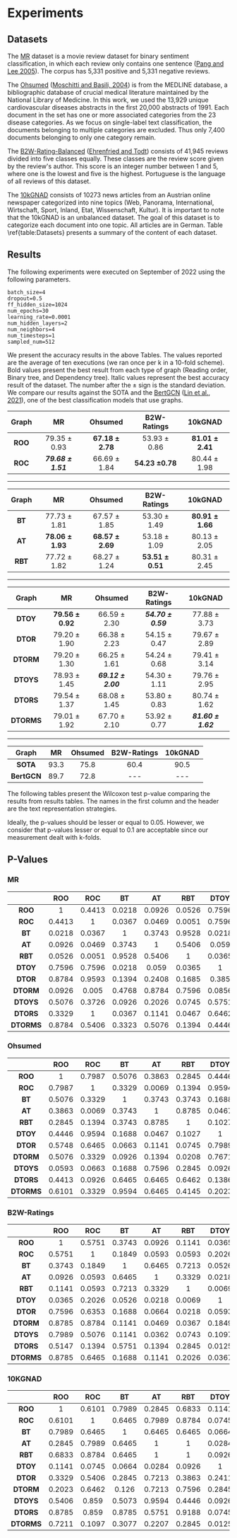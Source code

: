 # Experiments

## Datasets

The [MR](http://www.cs.cornell.edu/people/pabo/movie-review-data/) dataset is a movie review dataset for binary sentiment classification, in which each review only contains one sentence ([Pang and Lee 2005](https://doi.org/10.3115/1219840.1219855)). The corpus has 5,331 positive and 5,331 negative reviews.

The [Ohsumed](http://disi.unitn.it/moschitti/corpora.htm) ([Moschitti and Basili, 2004](https://doi.org/10.1007/978-3-540-24752-4_14)) is from the MEDLINE database, a bibliographic database of crucial medical literature maintained by the National Library of Medicine. In this work, we used the 13,929 unique cardiovascular diseases abstracts in the first 20,000 abstracts of 1991. Each document in the set has one or more associated categories from the 23 disease categories. As we focus on single-label text classification, the documents belonging to multiple categories are excluded. Thus only 7,400 documents belonging to only one category remain.

The [B2W-Rating-Balanced](https://github.com/HenriqueVarellaEhrenfried/B2W-Datasets) ([Ehrenfried and Todt](https://doi.org/10.1007/978-3-030-98305-5_40)) consists of 41,945 reviews divided into five classes equally. These classes are the review score given by the review's author. This score is an integer number between 1 and 5, where one is the lowest and five is the highest. Portuguese is the language of all reviews of this dataset. 

The [10kGNAD](https://github.com/tblock/10kGNAD) consists of 10273 news articles from an Austrian online newspaper categorized into nine topics (Web, Panorama, International, Wirtschaft, Sport, Inland, Etat, Wissenschaft, Kultur). It is important to note that the 10kGNAD is an unbalanced dataset. The goal of this dataset is to categorize each document into one topic. All articles are in German. Table \ref{table:Datasets} presents a summary of the content of each dataset.

## Results

The following experiments were executed on September of 2022 using the following parameters.

```
batch_size=4 
dropout=0.5 
ff_hidden_size=1024
num_epochs=30
learning_rate=0.0001
num_hidden_layers=2 
num_neighbors=4
num_timesteps=1
sampled_num=512   
```

We present the accuracy results in the above Tables. The values reported are the average of ten executions (we ran once per k in a 10-fold scheme). Bold values present the best result from each type of graph (Reading order, Binary tree, and Dependency tree). Italic values represent the best accuracy result of the dataset. The number after the ± sign is the standard deviation. We compare our results against the SOTA and the [BertGCN](https://github.com/ZeroRin/BertGCN) ([Lin et al., 2021](https://aclanthology.org/2021.findings-acl.126)), one of the best classification models that use graphs.

| **Graph** |       **MR**       |   **Ohsumed**    | **B2W-Ratings** |   **10kGNAD**    |
|:---------:|:------------------:|:----------------:|:---------------:|:----------------:|
|  **ROO**  |    79.35 ± 0.93    | **67.18 ± 2.78** |  53.93 ± 0.86   | **81.01 ± 2.41** | 
|  **ROC**  | ***79.68 ± 1.51*** |   66.69 ± 1.84   | **54.23 ±0.78** |   80.44 ± 1.98   |
----
| **Graph** |      **MR**      |   **Ohsumed**    | **B2W-Ratings**  |   **10kGNAD**    |
|:---------:|:----------------:|:----------------:|:----------------:|:----------------:|
|  **BT**   |   77.73 ± 1.81   |   67.57 ± 1.85   |   53.30 ± 1.49   | **80.91 ± 1.66** | 
|  **AT**   | **78.06 ± 1.93** | **68.57 ± 2.69** |   53.18 ± 1.09   |   80.13 ± 2.05   |
|  **RBT**  |   77.72 ± 1.82   |   68.27 ± 1.24   | **53.51 ± 0.51** |   80.31 ± 2.45   |
----
| **Graph**  |      **MR**      |    **Ohsumed**     |  **B2W-Ratings**   |    **10kGNAD**     |
|:----------:|:----------------:|:------------------:|:------------------:|:------------------:|
|  **DTOY**  | **79.56 ± 0.92** |    66.59 ± 2.30    | ***54.70 ± 0.59*** |    77.88 ± 3.73    |
|  **DTOR**  |   79.20 ± 1.90   |    66.38 ± 2.23    |    54.15 ± 0.47    |    79.67 ± 2.89    |
| **DTORM**  |   79.20 ± 1.30   |    66.25 ± 1.61    |    54.24 ± 0.68    |    79.41 ± 3.14    |
| **DTOYS**  |   78.93 ± 1.45   | ***69.12 ± 2.00*** |    54.30 ± 1.11    |    79.76 ± 2.95    |
| **DTORS**  |   79.54 ± 1.37   |    68.08 ± 1.45    |    53.80 ± 0.83    |    80.74 ± 1.62    |
| **DTORMS** |   79.01 ± 1.92   |    67.70 ± 2.10    |    53.92 ± 0.77    | ***81.60 ± 1.62*** |
----
|  **Graph**  | **MR** | **Ohsumed** | **B2W-Ratings** | **10kGNAD** |
|:-----------:|:------:|:-----------:|:---------------:|:-----------:|
|  **SOTA**   |  93.3  |    75.8     |      60.4       |    90.5     |
| **BertGCN** |  89.7  |    72.8     |       ---       |     ---     |

The following tables present the Wilcoxon test p-value comparing the results from results tables. The names in the first column and the header are the text representation strategies. 

Ideally, the p-values should be lesser or equal to 0.05. However, we consider that p-values lesser or equal to 0.1 are acceptable since our measurement dealt with k-folds.

## P-Values

###  MR 
|            | **ROO** | **ROC** | **BT** | **AT** | **RBT** | **DTOY** | **DTOR** | **DTORM** | **DTOYS** | **DTORS** |
|:----------:|:-------:|:-------:|:------:|:------:|:-------:|:--------:|:--------:|:---------:|:---------:|:---------:|
|  **ROO**   |    1    | 0.4413  | 0.0218 | 0.0926 | 0.0526  |  0.7596  |  0.8784  |  0.0926   |  0.5076   |  0.3329   |
|  **ROC**   | 0.4413  |    1    | 0.0367 | 0.0469 | 0.0051  |  0.7596  |  0.9593  |   0.005   |  0.3726   |     1     |
|   **BT**   | 0.0218  | 0.0367  |   1    | 0.3743 | 0.9528  |  0.0218  |  0.1394  |  0.4768   |  0.0926   |  0.0367   |
|   **AT**   | 0.0926  | 0.0469  | 0.3743 |   1    | 0.5406  |  0.059   |  0.2408  |  0.8784   |  0.2026   |  0.1141   |
|  **RBT**   | 0.0526  | 0.0051  | 0.9528 | 0.5406 |    1    |  0.0365  |  0.1685  |  0.7596   |  0.0745   |  0.0467   |
|  **DTOY**  | 0.7596  | 0.7596  | 0.0218 | 0.059  | 0.0365  |    1     |  0.385   |  0.0856   |  0.5751   |  0.6462   |
|  **DTOR**  | 0.8784  | 0.9593  | 0.1394 | 0.2408 | 0.1685  |  0.385   |    1     |  0.1392   |  0.4446   |  0.6098   |
| **DTORM**  | 0.0926  |  0.005  | 0.4768 | 0.8784 | 0.7596  |  0.0856  |  0.1392  |     1     |  0.1141   |  0.1141   |
| **DTOYS**  | 0.5076  | 0.3726  | 0.0926 | 0.2026 | 0.0745  |  0.5751  |  0.4446  |  0.1141   |     1     |  0.2411   |
| **DTORS**  | 0.3329  |    1    | 0.0367 | 0.1141 | 0.0467  |  0.6462  |  0.6098  |  0.1141   |  0.2411   |     1     |
| **DTORMS** | 0.8784  | 0.5406  | 0.3323 | 0.5076 | 0.1394  |  0.4446  |  0.7213  |  0.2411   |  0.5751   |  0.2845   |


### Ohsumed

|            | **ROO** | **ROC** | **BT** | **AT** | **RBT** | **DTOY** | **DTOR** | **DTORM** | **DTOYS** | **DTORS** |
|:----------:|:-------:|:-------:|:------:|:------:|:-------:|:--------:|:--------:|:---------:|:---------:|:---------:|
|  **ROO**   |    1    | 0.7987  | 0.5076 | 0.3863 | 0.2845  |  0.4446  |  0.5748  |  0.5076   |  0.0593   |  0.4413   |
|  **ROC**   | 0.7987  |    1    | 0.3329 | 0.0069 | 0.1394  |  0.9594  |  0.6465  |  0.3329   |  0.0663   |  0.0926   |
|   **BT**   | 0.5076  | 0.3329  |   1    | 0.3743 | 0.3743  |  0.1688  |  0.0663  |  0.0926   |  0.1688   |  0.6465   |
|   **AT**   | 0.3863  | 0.0069  | 0.3743 |   1    | 0.8785  |  0.0467  |  0.1141  |  0.1394   |  0.7596   |  0.6465   |
|  **RBT**   | 0.2845  | 0.1394  | 0.3743 | 0.8785 |    1    |  0.1027  |  0.0745  |  0.0208   |  0.2845   |  0.6462   |
|  **DTOY**  | 0.4446  | 0.9594  | 0.1688 | 0.0467 | 0.1027  |    1     |  0.7989  |  0.7671   |  0.0926   |  0.1386   |
|  **DTOR**  | 0.5748  | 0.6465  | 0.0663 | 0.1141 | 0.0745  |  0.7989  |    1     |  0.7213   |  0.0166   |  0.2832   |
| **DTORM**  | 0.5076  | 0.3329  | 0.0926 | 0.1394 | 0.0208  |  0.7671  |  0.7213  |     1     |  0.0093   |  0.0382   |
| **DTOYS**  | 0.0593  | 0.0663  | 0.1688 | 0.7596 | 0.2845  |  0.0926  |  0.0166  |  0.0093   |     1     |  0.2411   |
| **DTORS**  | 0.4413  | 0.0926  | 0.6465 | 0.6465 | 0.6462  |  0.1386  |  0.2832  |  0.0382   |  0.2411   |     1     |
| **DTORMS** | 0.6101  | 0.3329  | 0.9594 | 0.6465 | 0.4145  |  0.2023  |  0.1685  |  0.0858   |  0.0585   |  0.5065   |


### B2W-Ratings

|            | **ROO** | **ROC** | **BT** | **AT** | **RBT** | **DTOY** | **DTOR** | **DTORM** | **DTOYS** | **DTORS** |
|:----------:|:-------:|:-------:|:------:|:------:|:-------:|:--------:|:--------:|:---------:|:---------:|:---------:|
|  **ROO**   |    1    | 0.5751  | 0.3743 | 0.0926 | 0.1141  |  0.0365  |  0.7596  |  0.8785   |  0.7989   |  0.5147   |
|  **ROC**   | 0.5751  |    1    | 0.1849 | 0.0593 | 0.0593  |  0.2026  |  0.6353  |  0.8784   |  0.5076   |  0.1394   |
|   **BT**   | 0.3743  | 0.1849  |   1    | 0.6465 | 0.7213  |  0.0526  |  0.1688  |  0.1141   |  0.1141   |  0.5751   |
|   **AT**   | 0.0926  | 0.0593  | 0.6465 |   1    | 0.3329  |  0.0218  |  0.0664  |  0.0469   |  0.0362   |  0.1394   |
|  **RBT**   | 0.1141  | 0.0593  | 0.7213 | 0.3329 |    1    |  0.0069  |  0.0218  |  0.0367   |  0.0743   |  0.2845   |
|  **DTOY**  | 0.0365  | 0.2026  | 0.0526 | 0.0218 | 0.0069  |    1     |  0.0593  |  0.1849   |  0.1097   |  0.0125   |
|  **DTOR**  | 0.7596  | 0.6353  | 0.1688 | 0.0664 | 0.0218  |  0.0593  |    1     |  0.5748   |  0.7213   |  0.1688   |
| **DTORM**  | 0.8785  | 0.8784  | 0.1141 | 0.0469 | 0.0367  |  0.1849  |  0.5748  |     1     |  0.7211   |  0.1731   |
| **DTOYS**  | 0.7989  | 0.5076  | 0.1141 | 0.0362 | 0.0743  |  0.1097  |  0.7213  |  0.7211   |     1     |  0.4446   |
| **DTORS**  | 0.5147  | 0.1394  | 0.5751 | 0.1394 | 0.2845  |  0.0125  |  0.1688  |  0.1731   |  0.4446   |     1     |
| **DTORMS** | 0.8785  | 0.6465  | 0.1688 | 0.1141 | 0.2026  |  0.0367  |  0.3863  |  0.1389   |  0.3329   |  0.7213   |


### 10KGNAD

|            | **ROO** | **ROC** | **BT** | **AT** | **RBT** | **DTOY** | **DTOR** | **DTORM** | **DTOYS** | **DTORS** |
|:----------:|:-------:|:-------:|:------:|:------:|:-------:|:--------:|:--------:|:---------:|:---------:|:---------:|
|  **ROO**   |    1    | 0.6101  | 0.7989 | 0.2845 | 0.6833  |  0.1141  |  0.3329  |  0.2023   |  0.5406   |  0.8785   |
|  **ROC**   | 0.6101  |    1    | 0.6465 | 0.7989 | 0.8784  |  0.0745  |  0.5406  |  0.6462   |   0.859   |   0.859   |
|   **BT**   | 0.7989  | 0.6465  |   1    | 0.6465 | 0.6465  |  0.0664  |  0.2845  |   0.126   |  0.5073   |  0.8785   |
|   **AT**   | 0.2845  | 0.7989  | 0.6465 |   1    |    1    |  0.0284  |  0.7213  |  0.7213   |  0.9594   |  0.5751   |
|  **RBT**   | 0.6833  | 0.8784  | 0.6465 |   1    |    1    |  0.0926  |  0.3863  |  0.7596   |  0.4446   |  0.9188   |
|  **DTOY**  | 0.1141  | 0.0745  | 0.0664 | 0.0284 | 0.0926  |    1     |  0.2411  |  0.2845   |  0.0926   |  0.0745   |
|  **DTOR**  | 0.3329  | 0.5406  | 0.2845 | 0.7213 | 0.3863  |  0.2411  |    1     |  0.9594   |  0.9528   |  0.3077   |
| **DTORM**  | 0.2023  | 0.6462  | 0.126  | 0.7213 | 0.7596  |  0.2845  |  0.9594  |     1     |  0.8125   |  0.4443   |
| **DTOYS**  | 0.5406  |  0.859  | 0.5073 | 0.9594 | 0.4446  |  0.0926  |  0.9528  |  0.8125   |     1     |   0.475   |
| **DTORS**  | 0.8785  |  0.859  | 0.8785 | 0.5751 | 0.9188  |  0.0745  |  0.3077  |  0.4443   |   0.475   |     1     |
| **DTORMS** | 0.7211  | 0.1097  | 0.3077 | 0.2207 | 0.2845  |  0.0125  |  0.0593  |  0.0745   |  0.2026   |  0.2026   |
